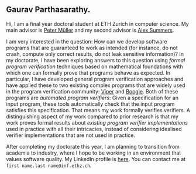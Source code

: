 ## Gaurav Parthasarathy.

Hi, I am a final year doctoral student at ETH Zurich in computer science. 
My main advisor is [Peter Müller](https://www.pm.inf.ethz.ch/people/person-detail.html?persid=112017) and my second advisor is [Alex Summers](https://www.cs.ubc.ca/~alexsumm/).

I am very interested in the question: How can we develop software programs that are guaranteed to work as intended (for instance, do not crash, compute only correct results, do not leak sensitive information)? 
In my doctorate, I have been exploring answers to this question using *formal program verification* techniques based on mathematical foundations with which one can formally prove that programs behave as expected.
In particular, I have developed general program verification approaches and have applied these to two existing complex programs that are widely used in the program verification community: [Viper](https://www.pm.inf.ethz.ch/research/viper.html) and [Boogie](https://github.com/boogie-org/boogie/).
Both of these programs are *automated program verifiers*: Given a specification for an input program, these tools automatically check that the input program satisfies this specification.
That means my work formally verifies verifiers.
A distinguishing aspect of my work compared to prior research is that my work proves formal results about *existing program verifier implementations* used in practice with all their intricacies, instead of considering idealised verifier implementations that are not used in practice.

After completing my doctorate this year, I am planning to transition from academia to industry, where I hope to be working in an environment that values software quality.
My LinkedIn profile is [here](https://ch.linkedin.com/in/gaurav-parthasarathy-486554309).
You can contact me at `first name.last name@inf.ethz.ch`. 